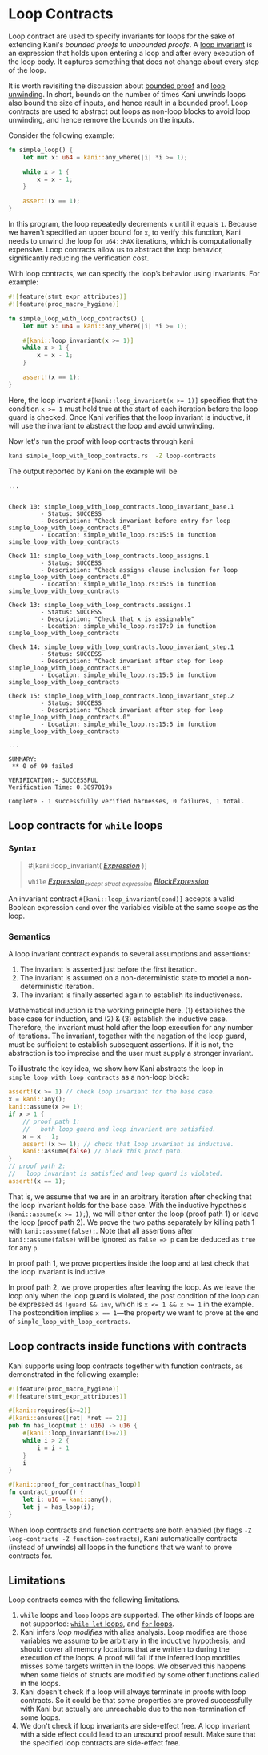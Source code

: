 # Loop Contracts

Loop contract are used to specify invariants for loops for the sake of extending Kani's *bounded proofs* to *unbounded proofs*.
A [loop invariant](https://en.wikipedia.org/wiki/Loop_invariant) is an expression that holds upon entering a loop and after every execution of the loop body.
It captures something that does not change about every step of the loop.

It is worth revisiting the discussion about [bounded proof](../../tutorial-loop-unwinding.md#bounded-proof) and
[loop unwinding](../../tutorial-loop-unwinding.md#loops-unwinding-and-bounds). In short, bounds on the number of times Kani unwinds loops also bound the size of inputs,
and hence result in a bounded proof.
Loop contracts are used to abstract out loops as non-loop blocks to avoid loop unwinding, and hence remove the bounds on the inputs.

Consider the following example:

``` Rust
fn simple_loop() {
    let mut x: u64 = kani::any_where(|i| *i >= 1);

    while x > 1 {
        x = x - 1;
    }

    assert!(x == 1);
}
```

In this program, the loop repeatedly decrements `x` until it equals `1`. Because we haven't specified an upper bound for `x`, to verify this function,
Kani needs to unwind the loop for `u64::MAX` iterations, which is computationally expensive. Loop contracts allow us to abstract the loop behavior, significantly reducing the verification cost.

With loop contracts, we can specify the loop’s behavior using invariants. For example:

``` Rust
#![feature(stmt_expr_attributes)]
#![feature(proc_macro_hygiene)]

fn simple_loop_with_loop_contracts() {
    let mut x: u64 = kani::any_where(|i| *i >= 1);

    #[kani::loop_invariant(x >= 1)]
    while x > 1 {
        x = x - 1;
    }

    assert!(x == 1);
}
```

Here, the loop invariant `#[kani::loop_invariant(x >= 1)]` specifies that the condition `x >= 1` must hold true at the start of each iteration before the loop guard is
checked. Once Kani verifies that the loop invariant is inductive, it will use the invariant to abstract the loop and avoid unwinding. 

Now let's run the proof with loop contracts through kani:
``` bash
kani simple_loop_with_loop_contracts.rs  -Z loop-contracts
```
The output reported by Kani on the example will be
```
...


Check 10: simple_loop_with_loop_contracts.loop_invariant_base.1
         - Status: SUCCESS
         - Description: "Check invariant before entry for loop simple_loop_with_loop_contracts.0"
         - Location: simple_while_loop.rs:15:5 in function simple_loop_with_loop_contracts

Check 11: simple_loop_with_loop_contracts.loop_assigns.1
         - Status: SUCCESS
         - Description: "Check assigns clause inclusion for loop simple_loop_with_loop_contracts.0"
         - Location: simple_while_loop.rs:15:5 in function simple_loop_with_loop_contracts

Check 13: simple_loop_with_loop_contracts.assigns.1
         - Status: SUCCESS
         - Description: "Check that x is assignable"
         - Location: simple_while_loop.rs:17:9 in function simple_loop_with_loop_contracts

Check 14: simple_loop_with_loop_contracts.loop_invariant_step.1
         - Status: SUCCESS
         - Description: "Check invariant after step for loop simple_loop_with_loop_contracts.0"
         - Location: simple_while_loop.rs:15:5 in function simple_loop_with_loop_contracts

Check 15: simple_loop_with_loop_contracts.loop_invariant_step.2
         - Status: SUCCESS
         - Description: "Check invariant after step for loop simple_loop_with_loop_contracts.0"
         - Location: simple_while_loop.rs:15:5 in function simple_loop_with_loop_contracts

...

SUMMARY:
 ** 0 of 99 failed

VERIFICATION:- SUCCESSFUL
Verification Time: 0.3897019s

Complete - 1 successfully verified harnesses, 0 failures, 1 total.
```


## Loop contracts for `while` loops

### Syntax
> 
> \#\[kani::loop_invariant\( [_Expression_](https://doc.rust-lang.org/reference/expressions.html) \)\]
> 
>  `while` [_Expression_](https://doc.rust-lang.org/reference/expressions.html)<sub>_except struct expression_</sub> [_BlockExpression_](https://doc.rust-lang.org/reference/expressions/block-expr.html)


An invariant contract `#[kani::loop_invariant(cond)]` accepts a valid Boolean expression `cond` over the variables visible at the same scope as the loop.

### Semantics
A loop invariant contract expands to several assumptions and assertions:
1. The invariant is asserted just before the first iteration.
2. The invariant is assumed on a non-deterministic state to model a non-deterministic iteration.
3. The invariant is finally asserted again to establish its inductiveness.

Mathematical induction is the working principle here. (1) establishes the base case for induction, and (2) & (3) establish the inductive case.
Therefore, the invariant must hold after the loop execution for any number of iterations. The invariant, together with the negation of the loop guard,
must be sufficient to establish subsequent assertions. If it is not, the abstraction is too imprecise and the user must supply a stronger invariant.

To illustrate the key idea, we show how Kani abstracts the loop in `simple_loop_with_loop_contracts` as a non-loop block:
``` Rust
assert!(x >= 1) // check loop invariant for the base case.
x = kani::any();
kani::assume(x >= 1);
if x > 1 {
    // proof path 1:
    //   both loop guard and loop invariant are satisfied.
    x = x - 1;
    assert!(x >= 1); // check that loop invariant is inductive.
    kani::assume(false) // block this proof path.
}
// proof path 2:
//   loop invariant is satisfied and loop guard is violated.
assert!(x == 1);
```
That is, we assume that we are in an arbitrary iteration after checking that the loop invariant holds for the base case. With the inductive hypothesis (`kani::assume(x >= 1);`),
we will either enter the loop (proof path 1) or leave the loop (proof path 2). We prove the two paths separately by killing path 1 with `kani::assume(false);`.
Note that all assertions after `kani::assume(false)` will be ignored as `false => p` can be deduced as `true` for any `p`.

In proof path 1, we prove properties inside the loop and at last check that the loop invariant is inductive.

In proof path 2, we prove properties after leaving the loop. As we leave the loop only when the loop guard is violated, the post condition of the loop can be expressed as
`!guard && inv`, which is `x <= 1 && x >= 1` in the example. The postcondition implies `x == 1`—the property we want to prove at the end of `simple_loop_with_loop_contracts`.

## Loop contracts inside functions with contracts 
Kani supports using loop contracts together with function contracts, as demonstrated in the following example:
``` Rust
#![feature(proc_macro_hygiene)]
#![feature(stmt_expr_attributes)]

#[kani::requires(i>=2)]
#[kani::ensures(|ret| *ret == 2)]
pub fn has_loop(mut i: u16) -> u16 {
    #[kani::loop_invariant(i>=2)]
    while i > 2 {
        i = i - 1
    }
    i
}

#[kani::proof_for_contract(has_loop)]
fn contract_proof() {
    let i: u16 = kani::any();
    let j = has_loop(i);
}
```

When loop contracts and function contracts are both enabled (by flags `-Z loop-contracts -Z function-contracts`), 
Kani automatically contracts (instead of unwinds) all loops in the functions that we want to prove contracts for.
## Limitations

Loop contracts comes with the following limitations.

1. `while` loops and `loop` loops are supported. The other kinds of loops are not supported: [`while let` loops](https://doc.rust-lang.org/reference/expressions/loop-expr.html#predicate-pattern-loops), and [`for` loops](https://doc.rust-lang.org/reference/expressions/loop-expr.html#iterator-loops).
2. Kani infers *loop modifies* with alias analysis. Loop modifies are those variables we assume to be arbitrary in the inductive hypothesis, and should cover all memory locations that are written to during 
   the execution of the loops. A proof will fail if the inferred loop modifies misses some targets written in the loops.
   We observed this happens when some fields of structs are modified by some other functions called in the loops.
3. Kani doesn't check if a loop will always terminate in proofs with loop contracts. So it could be that some properties are proved successfully with Kani but actually are unreachable due to the 
   non-termination of some loops.
4. We don't check if loop invariants are side-effect free. A loop invariant with a side effect could lead to an unsound proof result. Make sure that the specified loop contracts are side-effect free.
